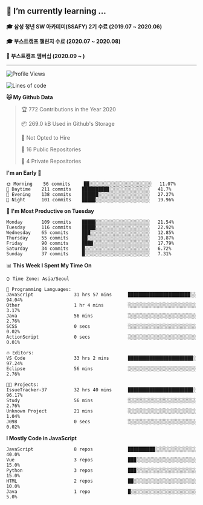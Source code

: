 ## 🌱 I’m currently learning ...

**🎓 삼성 청년 SW 아카데미(SSAFY) 2기 수료 (2019.07 ~ 2020.06)**

**🎓 부스트캠프 챌린지 수료 (2020.07 ~ 2020.08)**

**🏃  부스트캠프 멤버십 (2020.09 ~ )**
 
-----

<!--START_SECTION:waka-->
![Profile Views](http://img.shields.io/badge/Profile%20Views-57-blue)

![Lines of code](https://img.shields.io/badge/From%20Hello%20World%20I%27ve%20Written-34.5%20million%20lines%20of%20code-blue)

**🐱 My Github Data** 

> 🏆 772 Contributions in the Year 2020
 > 
> 📦 269.0 kB Used in Github's Storage 
 > 
> 🚫 Not Opted to Hire
 > 
> 📜 16 Public Repositories
 > 
> 🔑 4 Private Repositories 

**I'm an Early 🐤** 

```text
🌞 Morning    56 commits     ██░░░░░░░░░░░░░░░░░░░░░░░   11.07% 
🌆 Daytime    211 commits    ██████████░░░░░░░░░░░░░░░   41.7% 
🌃 Evening    138 commits    ██████░░░░░░░░░░░░░░░░░░░   27.27% 
🌙 Night      101 commits    █████░░░░░░░░░░░░░░░░░░░░   19.96%

```
📅 **I'm Most Productive on Tuesday** 

```text
Monday       109 commits    █████░░░░░░░░░░░░░░░░░░░░   21.54% 
Tuesday      116 commits    █████░░░░░░░░░░░░░░░░░░░░   22.92% 
Wednesday    65 commits     ███░░░░░░░░░░░░░░░░░░░░░░   12.85% 
Thursday     55 commits     ██░░░░░░░░░░░░░░░░░░░░░░░   10.87% 
Friday       90 commits     ████░░░░░░░░░░░░░░░░░░░░░   17.79% 
Saturday     34 commits     █░░░░░░░░░░░░░░░░░░░░░░░░   6.72% 
Sunday       37 commits     █░░░░░░░░░░░░░░░░░░░░░░░░   7.31%

```


📊 **This Week I Spent My Time On** 

```text
⌚︎ Time Zone: Asia/Seoul

💬 Programming Languages: 
JavaScript               31 hrs 57 mins      ███████████████████████░░   94.04% 
Other                    1 hr 4 mins         ░░░░░░░░░░░░░░░░░░░░░░░░░   3.17% 
Java                     56 mins             ░░░░░░░░░░░░░░░░░░░░░░░░░   2.76% 
SCSS                     0 secs              ░░░░░░░░░░░░░░░░░░░░░░░░░   0.02% 
ActionScript             0 secs              ░░░░░░░░░░░░░░░░░░░░░░░░░   0.01%

🔥 Editors: 
VS Code                  33 hrs 2 mins       ████████████████████████░   97.24% 
Eclipse                  56 mins             ░░░░░░░░░░░░░░░░░░░░░░░░░   2.76%

🐱‍💻 Projects: 
IssueTracker-37          32 hrs 40 mins      ████████████████████████░   96.17% 
Study                    56 mins             ░░░░░░░░░░░░░░░░░░░░░░░░░   2.76% 
Unknown Project          21 mins             ░░░░░░░░░░░░░░░░░░░░░░░░░   1.04% 
J098                     0 secs              ░░░░░░░░░░░░░░░░░░░░░░░░░   0.02%

```

**I Mostly Code in JavaScript** 

```text
JavaScript               8 repos             ██████████░░░░░░░░░░░░░░░   40.0% 
Vue                      3 repos             ███░░░░░░░░░░░░░░░░░░░░░░   15.0% 
Python                   3 repos             ███░░░░░░░░░░░░░░░░░░░░░░   15.0% 
HTML                     2 repos             ██░░░░░░░░░░░░░░░░░░░░░░░   10.0% 
Java                     1 repo              █░░░░░░░░░░░░░░░░░░░░░░░░   5.0%

```



<!--END_SECTION:waka-->

